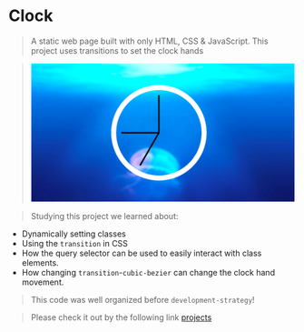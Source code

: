 # Clock


> A static web page built with only HTML, CSS & JavaScript. This project uses transitions to set the clock hands

> ![screenshot](/screenshot.png)


> Studying this project we learned about:

* Dynamically setting classes
* Using the `transition` in CSS
* How the query selector can be used to easily interact with class elements.
* How changing `transition`-`cubic-bezier` can change the clock hand movement.

> This code was well organized before `development-strategy`!

> Please check it out by the following link [projects](https://nickmarinade.github.io/Clock-/)
